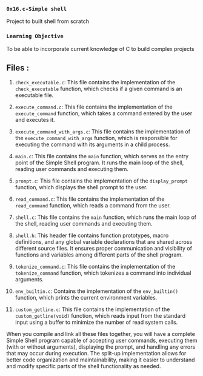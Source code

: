### `0x16.c-Simple shell`
Project to built shell from scratch

### `Learning Objective`
To be able to incorporate current knowledge of C to build complex projects


## Files : ##

1. `check_executable.c`: This file contains the implementation of the `check_executable` function, which checks if a given command is an executable file.

2. `execute_command.c`: This file contains the implementation of the `execute_command` function, which takes a command entered by the user and executes it.

3. `execute_command_with_args.c`: This file contains the implementation of the `execute_command_with_args` function, which is responsible for executing the command with its arguments in a child process.

4. `main.c`: This file contains the `main` function, which serves as the entry point of the Simple Shell program. It runs the main loop of the shell, reading user commands and executing them.

5. `prompt.c`: This file contains the implementation of the `display_prompt` function, which displays the shell prompt to the user.

6. `read_command.c`: This file contains the implementation of the `read_command` function, which reads a command from the user.

7. `shell.c`: This file contains the `main` function, which runs the main loop of the shell, reading user commands and executing them.

8. `shell.h`: This header file contains function prototypes, macro definitions, and any global variable declarations that are shared across different source files. It ensures proper communication and visibility of functions and variables among different parts of the shell program.

9. `tokenize_command.c`: This file contains the implementation of the `tokenize_command` function, which tokenizes a command into individual arguments.

10. `env_builtin.c`: Contains the implementation of the `env_builtin()` function, which prints the current environment variables. 

11. `custom_getline.c`: This file contains the implementation of the `custom_getline(void)` function, which reads input from the standard input using a buffer to minimize the number of read system calls.

When you compile and link all these files together, you will have a complete Simple Shell program capable of accepting user commands, executing them (with or without arguments), displaying the prompt, and handling any errors that may occur during execution. The split-up implementation allows for better code organization and maintainability, making it easier to understand and modify specific parts of the shell functionality as needed.
